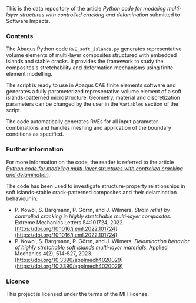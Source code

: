 
This is the data repository of the article *Python code for modeling multi-layer structures with controlled cracking and delamination* submitted to Software Impacts.

### Contents

The Abaqus Python code `RVE_soft_islands.py`  generates representative volume elements of multi-layer composites structured with embedded islands and stable cracks. It provides the framework to study the composites's stretchability and deformation mechanisms using finite element modelling.

The script is ready to use in Abaqus CAE finite elements software and generates a fully parameterized representative volume element of a soft islands-patterned microstructure. Geometry, material and discretization parameters can be changed by the user in the `Variables` section of the script.

The code automatically generates RVEs for all input parameter combinations and handles meshing and application of the boundary conditions as specified.

### Further information

For more information on the code, the reader is referred to the article [*Python code for modeling multi-layer structures with controlled cracking and delamination*]().

The code has been used to investigate structure-property relationships in soft islands-stable crack-patterned composites and their delamination behaviour in:
* P. Kowol, S. Bargmann, P. Görrn, and J. Wilmers. *Strain relief by controlled cracking in highly stretchable multi-layer composites*. Extreme Mechanics Letters 54:101724, 2022. [https://doi.org/10.1016/j.eml.2022.101724](https://doi.org/10.1016/j.eml.2022.101724)
* P. Kowol, S. Bargmann, P. Görrn, and J. Wilmers. *Delamination behavior of highly stretchable soft islands multi-layer materials*. Applied Mechanics 4(2), 514-527, 2023. [https://doi.org/10.3390/applmech4020029](https://doi.org/10.3390/applmech4020029)



### Licence

This project is licensed under the terms of the MIT license.
